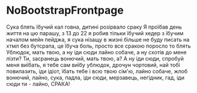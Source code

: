 ﻿# NoBootstrapFrontpage
Сука блять їбучий кал говна, дитині розірвало сраку
Я проїбав день життя на цю парашу, з 13 до 22 я робив тільки їбучий хедер з їбучим началом мейн пейджа, я сука нізащу в жизні більше не буду писать на хтмл без бутсрапа, це їбуча боль, просто все сракою поросло то блять
Ублюдок, мать твою, а ну іди сюди лайно собаче, а ну схотів до мене лізти? Ти, засранець вонючий, мать твою, а? А ну іди сюди, спробуй меня виїбать, я тебе сам виїбу ублюдок, дрочун чортовий, най тобі повилазить, іди ідіот, їбать тебе і всю твою сім'ю, лайно собаче, жлоб вонючий, лайно, сука, падла, іди сюди, мерзавець, негідник, гад, іди сюди ти - лайно, СРАКА!
